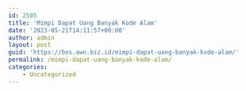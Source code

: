 ```yaml
---
id: 2505
title: 'Mimpi Dapat Uang Banyak Kode Alam'
date: '2023-05-21T14:11:57+00:00'
author: admin
layout: post
guid: 'https://bos.awn.biz.id/mimpi-dapat-uang-banyak-kode-alam/'
permalink: /mimpi-dapat-uang-banyak-kode-alam/
categories:
    - Uncategorized
---
```


